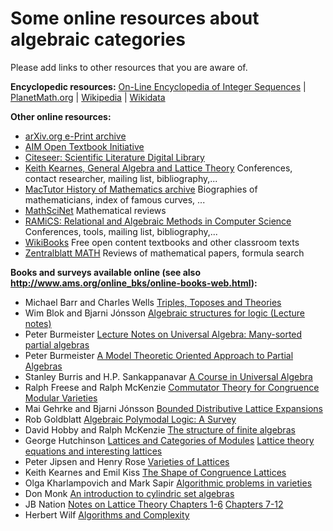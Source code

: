 #  Some online resources about algebraic categories 

Please add links to other resources that you are aware of.

**Encyclopedic resources:**
[On-Line Encyclopedia of Integer Sequences](https://oeis.org) |
[PlanetMath.org](http://planetmath.org/) |
[Wikipedia](http://www.wikipedia.org/) | [Wikidata](https://www.wikidata.org/wiki/Wikidata:Main_Page)

**Other online resources:**
  * [arXiv.org e-Print archive](http://arxiv.org)
  * [AIM Open Textbook Initiative](https://textbooks.aimath.org/textbooks/approved-textbooks/)
  * [Citeseer: Scientific Literature Digital Library](https://citeseerx.ist.psu.edu/)
  * [Keith Kearnes, General Algebra and Lattice Theory](http://spot.colorado.edu/~kearnes/ua.html) Conferences, contact researcher, mailing list, bibliography,...
  * [MacTutor History of Mathematics archive](http://turnbull.mcs.st-and.ac.uk/history/) Biographies of mathematicians, index of famous curves, ...
  * [MathSciNet](http://www.ams.org/mathscinet) Mathematical reviews
  * [RAMiCS: Relational and Algebraic Methods in Computer Science](https://ramics-conf.github.io/) Conferences, tools, mailing list, bibliography,...
  * [WikiBooks](http://www.wikibooks.org/) Free open content textbooks and other classroom texts
  * [Zentralblatt MATH](http://www.emis.de/zmath/) Reviews of mathematical papers, formula search

**Books and surveys available online (see also http://www.ams.org/online_bks/online-books-web.html):**
  * Michael Barr and Charles Wells [Triples, Toposes and Theories](http://www.tac.mta.ca/tac/reprints/articles/12/tr12abs.html)
  * Wim Blok and Bjarni J&oacute;nsson [Algebraic structures for logic (Lecture notes)](http://math.nmsu.edu/~holsymp/lectures.html)
  * Peter Burmeister [Lecture Notes on Universal Algebra: Many-sorted partial algebras](http://www.mathematik.tu-darmstadt.de/math-net/lehrveranstaltungen/lehrmaterial/ss2002/allgemeinealgebra/download/lnpartalg.pdf)
  * Peter Burmeister [A Model Theoretic Oriented Approach to Partial Algebras](http://www.mathematik.tu-darmstadt.de/math-net/lehrveranstaltungen/lehrmaterial/ss2002/allgemeinealgebra/download/pa86.pdf)
  * Stanley Burris and H.P. Sankappanavar [A Course in Universal Algebra](https://www.math.uwaterloo.ca/~snburris/htdocs/ualg.html)
  * Ralph Freese and Ralph McKenzie [Commutator Theory for Congruence Modular Varieties](https://math.hawaii.edu/~ralph/Commutator/)
  * Mai Gehrke and Bjarni J&oacute;nsson [Bounded Distributive Lattice Expansions](http://www.math.nmsu.edu/mgehrke/dle060601.pdf)
  * Rob Goldblatt [Algebraic Polymodal Logic: A Survey](http://www3.oup.co.uk/igpl/volume_08/issue_04/#goldblatt)
  * David Hobby and Ralph McKenzie [The structure of finite algebras](https://math.hawaii.edu/~ralph/Classes/619/HobbyMcKenzie-FiniteAlgebras.pdf)
  * George Hutchinson [Lattices and Categories of Modules](http://www.math.u-szeged.hu/~czedli/m/research/hutchinson_lattices-and-categories-of-modules.pdf) [Lattice theory equations and interesting lattices](http://www.math.u-szeged.hu/~czedli/m/research/hutchinson_lattice-theory-equations-and-interesting-lattices.pdf)
  * Peter Jipsen and Henry Rose [Varieties of Lattices](https://www1.chapman.edu/~jipsen/Jipsen%20Rose%201992%20Varieties%20of%20Lattices.pdf)
  * Keith Kearnes and Emil Kiss [The Shape of Congruence Lattices](http://spot.colorado.edu/~kearnes/papers/cong.pdf)
  * Olga Kharlampovich and Mark Sapir [Algorithmic problems in varieties](https://math.vanderbilt.edu/sapirmv/ftp/pub/survey/survey.pdf)
  * Don Monk [An introduction to cylindric set algebras](http://www.colorado.edu/math/courses/monkd/)
  * JB Nation [Notes on Lattice Theory Chapters 1-6](http://www.math.hawaii.edu/~jb/lat1-6.pdf) [Chapters 7-12](http://www.math.hawaii.edu/~jb/lat7-12.pdf)
  * Herbert Wilf [Algorithms and Complexity](https://www2.math.upenn.edu/~wilf/AlgComp.html)
